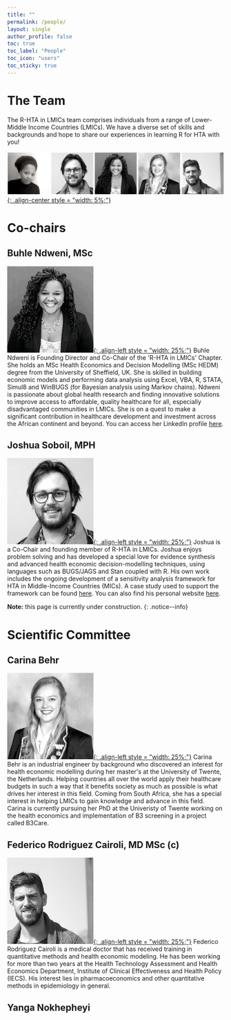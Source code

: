 ```yaml
---
title: ""
permalink: /people/
layout: single
author_profile: false
toc: true
toc_label: "People"
toc_icon: "users"
toc_sticky: true
---
```

# The Team
The R-HTA in LMICs team comprises individuals from a range of Lower-Middle Income Countries (LMICs). We have a diverse set of skills and backgrounds and hope to share our experiences in learning R for HTA with you!

[![styled-image](/assets/images/website_team.png "The Team"){: .align-center style = "width: 5%;"}](/assets/images/website_team.png "The Team")

# Co-chairs
## Buhle Ndweni, MSc
[![styled-image](/assets/images/bNdweni.jpeg "Buhle Ndweni, MSc"){: .align-left style = "width: 25%;"}](/assets/images/bNdweni.jpeg "Buhle Ndweni, MSc") Buhle Ndweni is Founding Director and Co-Chair of the 'R-HTA in LMICs' Chapter. She holds an MSc Health Economics and Decision Modelling (MSc HEDM) degree from the University of Sheffield, UK. She is skilled in building economic models and performing data analysis using Excel, VBA, R, STATA, Simul8 and WinBUGS (for Bayesian analysis using Markov chains).
Ndweni is passionate about global health research and finding innovative solutions to improve access to affordable, quality healthcare for all, especially disadvantaged communities in LMICs. She is on a quest to make a significant contribution in healthcare development and investment across the African continent and beyond. You can access her LinkedIn profile [here](https://www.linkedin.com/in/buhle-n-04a5661a/).
## Joshua Soboil, MPH
[![styled-image](/assets/images/jSoboil.jpeg "Joshua Soboil, MPH"){: .align-left style = "width: 25%;"}](/assets/images/jSoboil.jpeg "Joshua Soboil, MPH") Joshua is a Co-Chair and founding member of R-HTA in LMICs. Joshua enjoys problem solving and has developed a special love for evidence synthesis and advanced health economic decision-modelling techniques, using languages such as BUGS/JAGS and Stan coupled with R.
His own work includes the ongoing development of a sensitivity analysis framework for HTA in Middle-Income Countries (MICs). A case study used to support the framework can be found [here](https://github.com/jSoboil/Dissertation). You can also find his personal website [here](https://jsoboil.github.io/).

**Note:** this page is currently under construction.
{: .notice--info}

# Scientific Committee
## Carina Behr
[![styled-image](/assets/images/cBehr.jpeg "Carina Behr"){: .align-left style = "width: 25%;"}](/assets/images/cBehr.jpeg "Carina Behr") Carina Behr is an industrial engineer by background who discovered an interest for health economic modelling during her master's at the University of Twente, the Netherlands. Helping countries all over the world apply their healthcare budgets in such a way that it benefits society as much as possible is what drives her interest in this field. Coming from South Africa, she has a special interest in helping LMICs to gain knowledge and advance in this field. Carina is currently pursuing her PhD at the Univeristy of Twente working on the health economics and implementation of B3 screening in a project called B3Care.

## Federico Rodriguez Cairoli, MD MSc (c)
[![styled-image](/assets/images/fCairoli.jpeg "Federico Cairoli"){: .align-left style = "width: 25%;"}](/assets/images/fCairoli.jpeg "Federico Cairoli") Federico Rodriguez Cairoli is a medical doctor that has received training in quantitative methods and health economic modeling. He has been working for more than two years at the Health Technology Assessment and Health Economics Department, Institute of Clinical Effectiveness and Health Policy (IECS). His interest lies in pharmacoeconomics and other quantitative methods in epidemiology in general.

## Yanga Nokhepheyi
